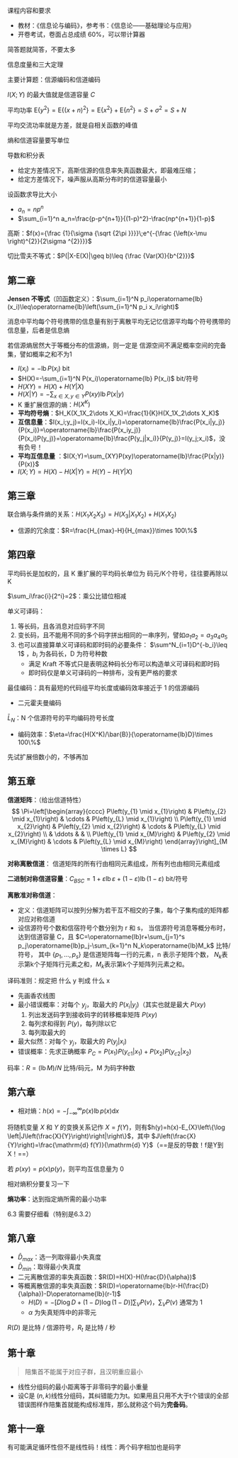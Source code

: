 <!-- ---
title: 小结
date: 2022-03-07T14:00:00+08:00
categories: ["信息论"]
layout: note
article: false
--- -->

课程内容和要求
- 教材：《信息论与编码》，参考书：《信息论——基础理论与应用》
- 开卷考试，卷面占总成绩 60%，可以带计算器


简答题就简答，不要太多

信息度量和三大定理

主要计算题：信源编码和信道编码

$I(X;Y)$ 的最大值就是信道容量 $C$

平均功率 $\mathrm{E}\left\{y^{2}\right\}=\mathrm{E}\left\{(x+n)^{2}\right\}=\mathrm{E}\left\{x^{2}\right\}+\mathrm{E}\left\{n^{2}\right\}=S+\sigma^{2}=S+N$

平均交流功率就是方差，就是自相关函数的峰值

熵和信道容量要写单位

导数和积分表

- 给定方差情况下，高斯信源的信息率失真函数最大，即最难压缩；
- 给定方差情况下，噪声服从高斯分布时的信道容量最小

设函数求导比大小

- $a_n = np^n$
- $\sum_{i=1}^n a_n=\frac{p-p^{n+1}}{(1-p)^2}-\frac{np^{n+1}}{1-p}$

高斯：$f(x)={\frac {1}{\sigma {\sqrt {2\pi }}}}\;e^{-{\frac {\left(x-\mu \right)^{2}}{2\sigma ^{2}}}}$

切比雪夫不等式：$P(|X-E(X)|\geq b)\leq {\frac {Var(X)}{b^{2}}}$

## 第二章

**Jensen 不等式**（凹函数定义）：$\sum_{i=1}^N p_i\operatorname{lb}(x_i)\leq\operatorname{lb}\left(\sum_{i=1}^N p_i x_i\right)$

消息中平均每个符号携带的信息量有别于离散平均无记忆信源平均每个符号携带的信息量，后者是信息熵

若信源熵居然大于等概分布的信源熵，则一定是 信源空间不满足概率空间的完备集，譬如概率之和不为1

- $I(x_i)=-\operatorname{lb}P(x_i)$ bit
- $H(X)=-\sum_{i=1}^N P(x_i)\operatorname{lb} P(x_i)$ bit/符号
- $H(XY)=H(X)+H(Y|X)$
- $H(X|Y)=-\sum_{x\in X, y\in Y}P(xy)\operatorname{lb}P(x|y)$
- K 重扩展信源的熵：$H(X^K)$
- **平均符号熵**：$H_K(X_1X_2\dots X_K)=\frac{1}{K}H(X_1X_2\dots X_K)$
- **互信息量**：$I(x_i;y_j)=I(x_i)-I(x_i|y_i)=\operatorname{lb}\frac{P(x_i|y_j)}{P(x_i)}=\operatorname{lb}\frac{P(x_iy_j)}{P(x_i)P(y_j)}=\operatorname{lb}\frac{P(y_j|x_i)}{P(y_j)}=I(y_j;x_i)$，没有负号！
- **平均互信息量** ：$I(X;Y)=\sum_{XY}P(xy)\operatorname{lb}\frac{P(x|y)}{P(x)}$
- $I(X;Y)=H(X)-H(X|Y)=H(Y)-H(Y|X)$

## 第三章

联合熵与条件熵的关系：$H(X_1X_2X_3)=H(X_3|X_1X_2)+H(X_1X_2)$

- 信源的冗余度：$R=\frac{H_{max}-H}{H_{max}}\times 100\%$

## 第四章

平均码长是加权的，且 K 重扩展的平均码长单位为 码元/K个符号，往往要再除以 K

$\sum_i\frac{i}{2^i}=2$：乘公比错位相减

单义可译码：
1. 等长码，且各消息对应码字不同
2. 变长码，且不能用不同的多个码字拼出相同的一串序列，譬如$a_1a_2=a_3a_4a_5$
3. 也可以直接算单义可译码和即时码的必要条件： $\sum^N_{i=1}D^{-b_i}\leq 1$ ，$b_i$ 为各码长，D 为符号种数
   - 满足 Kraft 不等式只是表明这种码长分布可以构造单义可译码和即时码
   - 即时码仅是单义可译码的一种排布，没有更严格的要求

最佳编码：具有最短的代码组平均长度或编码效率接近于 1 的信源编码
- 二元霍夫曼编码

$\bar{L}_N$：N 个信源符号的平均编码符号长度


- 编码效率：$\eta=\frac{H(X^K)/\bar{B}}{\operatorname{lb}D}\times 100\%$

先试扩展倍数小的，不够再加

## 第五章

**信道矩阵**：（给出信道特性）
$$
\Pi=\left[\begin{array}{cccc}
P\left(y_{1} \mid x_{1}\right) & P\left(y_{2} \mid x_{1}\right) & \cdots & P\left(y_{L} \mid x_{1}\right) \\
P\left(y_{1} \mid x_{2}\right) & P\left(y_{2} \mid x_{2}\right) & \cdots & P\left(y_{L} \mid x_{2}\right) \\
& \ddots & & \\
P\left(y_{1} \mid x_{M}\right) & P\left(y_{2} \mid x_{M}\right) & \cdots & P\left(y_{L} \mid x_{M}\right)
\end{array}\right]_{M \times L}
$$

**对称离散信道**：
信道矩阵的所有行由相同元素组成，所有列也由相同元素组成

**二进制对称信道容量**：$C_{BSC}=1+\varepsilon\operatorname{lb}\varepsilon+(1-\varepsilon)\operatorname{lb}(1-\varepsilon)$ bit/符号

**离散准对称信道**：
- 定义：信道矩阵可以按列分解为若干互不相交的子集，每个子集构成的矩阵都对应对称信道
- 设信源符号个数和信宿符号个数分别为 r 和 s，
当信源符号消息等概分布时，达到信道容量 C，且
$C=\operatorname{lb}r+\sum_{j=1}^s p_j\operatorname{lb}p_j-\sum_{k=1}^n N_k\operatorname{lb}M_k$ 比特/符号，
其中 $\{p_1,\dots,p_s\}$ 是信道矩阵每一行的元素，n 表示子矩阵个数，
$N_k$表示第k个子矩阵行元素之和，$M_k$表示第k个子矩阵列元素之和。

译码准则：规定把 什么 y 判成 什么 x
- 先画香农线图
- 最小错误概率：对每个 $y_j$，取最大的 $P(x_i|y_j)$（其实也就是最大 $P(xy)$
  1. 列出发送码字到接收码字的转移概率矩阵 $P(xy)$
  2. 每列求和得到 $P(y)$，每列除以它
  3. 每列取最大的
- 最大似然：对每个 $y_j$，取最大的 $P(y_j|x_i)$
- 错误概率：先求正确概率 $P_C=P(x_1)P(y_{c1}|x_1)+P(x_2)P(y_{c2}|x_2)$

码率：$R=(\operatorname{lb}M)/N$ 比特/码元，M 为码字种数

## 第六章
- 相对熵：$h(x)=-\int_{-\infty}^{\infty} p(x) \operatorname{lb} p(x) \mathrm{d} x$
 
将随机变量 $X$ 和 $Y$ 的变换关系记作 $X=f(Y)$，则有$h(y)=h(x)-E_{X}\left\{\log \left|J\left(\frac{X}{Y}\right)\right|\right\}$，其中 $J\left(\frac{X}{Y}\right)=\frac{\mathrm{d} f(Y)}{\mathrm{d} Y}$（==是反的导数！f是Y到X！==）

若 $p(xy)=p(x)p(y)$，则平均互信息量为 0

相对熵积分要复习一下

**熵功率**：达到指定熵所需的最小功率

6.3 需要仔细看（特别是6.3.2）

## 第八章

- $\bar{D}_{max}$：选一列取得最小失真度
- $\bar{D}_{min}$：取得最小失真度
- 二元离散信源的率失真函数：$R(D)=H(X)-H(\frac{D}{\alpha})$
- 等概离散信源的率失真函数：$R(D)=\operatorname{lb}r-H(\frac{D}{\alpha})-D\operatorname{lb}(r-1)$
  - $H(D)=-[D\log D+(1-D)\log(1-D)]\sum_V P(v)$，$\sum_V P(v)$ 通常为 1
  - $\alpha$ 为失真矩阵中的非零元

$R(D)$ 是比特 / 信源符号，$R_t$ 是比特 / 秒

## 第十章

> 陪集首不能属于对应子群，且汉明重应最小

- 线性分组码的最小距离等于非零码字的最小重量
- 设C是 $(n, k)$线性分组码，其纠错能力为t。如果用且只用不大于t个错误的全部错误图样作陪集首就能构成标准阵，那么就称这个码为**完备码**。

## 第十一章

有可能满足循环性但不是线性码！线性：两个码字相加也是码字
